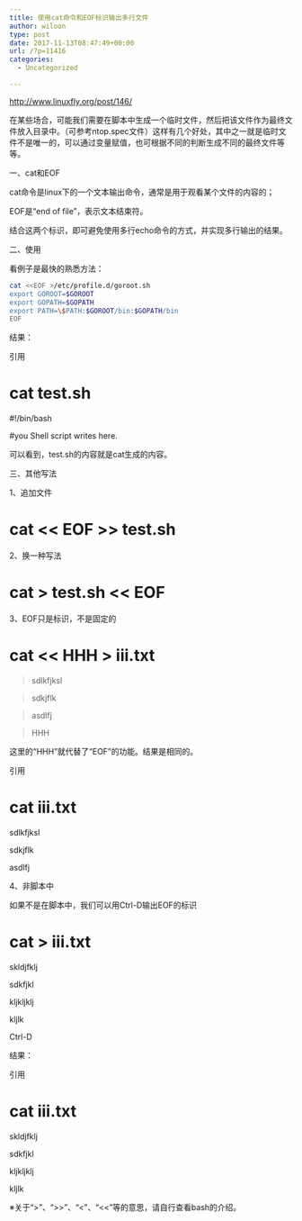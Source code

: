 ```yaml
---
title: 使用cat命令和EOF标识输出多行文件
author: wiloon
type: post
date: 2017-11-13T08:47:49+00:00
url: /?p=11416
categories:
  - Uncategorized

---
```

http://www.linuxfly.org/post/146/
     
在某些场合，可能我们需要在脚本中生成一个临时文件，然后把该文件作为最终文件放入目录中。（可参考ntop.spec文件）这样有几个好处，其中之一就是临时文件不是唯一的，可以通过变量赋值，也可根据不同的判断生成不同的最终文件等等。
  
一、cat和EOF
  
cat命令是linux下的一个文本输出命令，通常是用于观看某个文件的内容的；
  
EOF是“end of file”，表示文本结束符。
  
结合这两个标识，即可避免使用多行echo命令的方式，并实现多行输出的结果。
  
二、使用
  
看例子是最快的熟悉方法：

```bash
cat <<EOF >/etc/profile.d/goroot.sh
export GOROOT=$GOROOT
export GOPATH=$GOPATH
export PATH=\$PATH:$GOROOT/bin:$GOPATH/bin
EOF
```

结果：
  
引用

# cat test.sh

#!/bin/bash
  
#you Shell script writes here.

可以看到，test.sh的内容就是cat生成的内容。
  
三、其他写法
  
1、追加文件

# cat << EOF >> test.sh

2、换一种写法

# cat > test.sh << EOF

3、EOF只是标识，不是固定的

# cat << HHH > iii.txt

> sdlkfjksl
    
> sdkjflk
    
> asdlfj
    
> HHH 

这里的“HHH”就代替了“EOF”的功能。结果是相同的。
  
引用

# cat iii.txt

sdlkfjksl
  
sdkjflk
  
asdlfj

4、非脚本中
  
如果不是在脚本中，我们可以用Ctrl-D输出EOF的标识

# cat > iii.txt

skldjfklj
  
sdkfjkl
  
kljkljklj
  
kljlk
  
Ctrl-D

结果：
  
引用

# cat iii.txt

skldjfklj
  
sdkfjkl
  
kljkljklj
  
kljlk

※关于“>”、“>>”、“<”、“<<”等的意思，请自行查看bash的介绍。